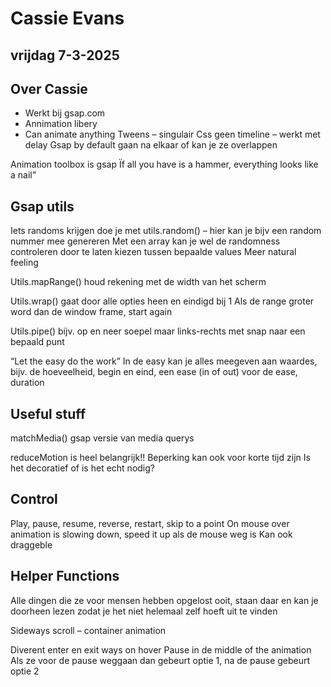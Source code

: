 # Cassie Evans
## vrijdag 7-3-2025

## Over Cassie
-	Werkt bij gsap.com
-	Annimation libery
-	Can animate anything
Tweens – singulair 
Css geen timeline – werkt met delay
Gsap by default gaan na elkaar of kan je ze overlappen

Animation toolbox is gsap
Ïf all you have is a hammer, everything looks like a nail”

## Gsap utils
Iets randoms krijgen doe je met utils.random() – hier kan je bijv een random nummer mee genereren
Met een array kan je wel de randomness controleren door te laten kiezen tussen bepaalde values
Meer natural feeling

Utils.mapRange() houd rekening met de width van het scherm

Utils.wrap() gaat door alle opties heen en eindigd bij 1
Als de range groter word dan de window frame, start again

Utils.pipe() bijv. op en neer soepel maar links-rechts met snap naar een bepaald punt

“Let the easy do the work”
In de easy kan je alles meegeven aan waardes, bijv. de hoeveelheid, begin en eind, een ease (in of out) voor de ease, duration

## Useful stuff
matchMedia() gsap versie van media querys

reduceMotion is heel belangrijk!!
Beperking kan ook voor korte tijd zijn
Is het decoratief of is het echt nodig?

## Control
Play, pause, resume, reverse, restart, skip to a point
On mouse over animation is slowing down, speed it up als de mouse weg is
Kan ook draggeble

## Helper Functions
Alle dingen die ze voor mensen hebben opgelost ooit, staan daar en kan je doorheen lezen zodat je het niet helemaal zelf hoeft uit te vinden

Sideways scroll – container animation

Diverent enter en exit ways on hover
Pause in de middle of the animation
Als ze voor de pause weggaan dan gebeurt optie 1, na de pause gebeurt optie 2







